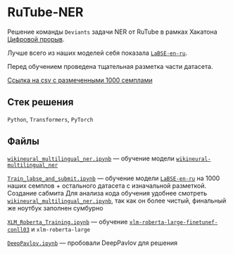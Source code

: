 # RuTube-NER  

Решение команды `Deviаnts` задачи NER от RuTube в рамках Хакатона [Цифровой прорыв](https://hacks-ai.ru).

Лучше всего из наших моделей себя показала [`LaBSE-en-ru`](https://huggingface.co/cointegrated/LaBSE-en-ru). 

Перед обучением проведена тщательная разметка части датасета.

[Ссылка на csv с размеченными 1000 семплами](https://drive.google.com/file/d/1ZEtdNX2eo7gAuoiGHxQFYI50z3jJYH_q/view?usp=sharing)

## Стек решения
`Python`, `Transformers`, `PyTorch`

## Файлы  
[`wikineural_multilingual_ner.ipynb`](wikineural_multilingual_ner.ipynb) — обучение модели [`wikineural-multilingual_ner`](https://huggingface.co/Babelscape/wikineural-multilingual-ner)

[`Train_labse_and_submit.ipynb`](Train_labse_and_submit.ipynb) — обучение модели [`LaBSE-en-ru`](https://huggingface.co/cointegrated/LaBSE-en-ru) на 1000 наших семплов + остального датасета с изначальной разметкой. Создание сабмита
Для анализа кода обучения удобнее смотреть [`wikineural_multilingual_ner.ipynb`](wikineural_multilingual_ner.ipynb), так как он более чистый, финальный же ноутбук заполнен сумбурно

[`XLM_Roberta_Training.ipynb`](XLM_Roberta_Training.ipynb) — обучение [`xlm-roberta-large-finetunef-conll03`](https://huggingface.co/xlm-roberta-large-finetuned-conll03-english) и `xlm-roberta-large`
  
[`DeepPavlov.ipynb`](DeepPavlov.ipynb) — пробовали DeepPavlov для решения
